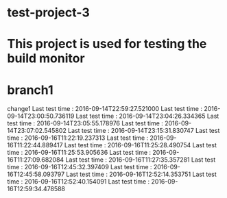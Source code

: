 # test-project-3
# This project is used for testing the build monitor
# branch1

change1
Last test time : 2016-09-14T22:59:27.521000
Last test time : 2016-09-14T23:00:50.736119
Last test time : 2016-09-14T23:04:26.334365
Last test time : 2016-09-14T23:05:55.178976
Last test time : 2016-09-14T23:07:02.545802
Last test time : 2016-09-14T23:15:31.830747
Last test time : 2016-09-16T11:22:19.237313
Last test time : 2016-09-16T11:22:44.889417
Last test time : 2016-09-16T11:25:28.490754
Last test time : 2016-09-16T11:25:53.905636
Last test time : 2016-09-16T11:27:09.682084
Last test time : 2016-09-16T11:27:35.357281
Last test time : 2016-09-16T12:45:32.397409
Last test time : 2016-09-16T12:45:58.093797
Last test time : 2016-09-16T12:52:14.353751
Last test time : 2016-09-16T12:52:40.154091
Last test time : 2016-09-16T12:59:34.478588
